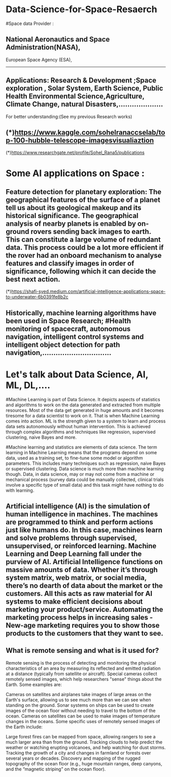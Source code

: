 # Data-Science-for-Space-Resaerch

#Space data Provider :

National Aeronautics and Space Administration(NASA),
-------------------
European Space Agency (ESA),

---------------------------------------------------------------------------------------
Applications: Research & Development ;Space exploration , Solar System, Earth Science, Public Health Environmental Science,Agriculture, Climate Change, natural Disasters,....................
-----------------------------------------------------------------------------------------------------------------------------------------------------


For better understanding:(See my previous Research works)

(*)https://www.kaggle.com/sohelranaccselab/top-100-hubble-telescope-imagesvisualiaztion
----------
(*)https://www.researchgate.net/profile/Sohel_Rana5/publications


Some AI applications on Space :
===============================================
Feature detection for planetary exploration:
The geographical features of the surface of a planet tell us about its geological makeup and its historical significance. The geographical analysis of nearby planets is enabled by on-ground rovers sending back images to earth. This can constitute a large volume of redundant data. This process could be a lot more efficient if the rover had an onboard mechanism to analyse features and classify images in order of significance, following which it can decide the best next action.
------------------------

(*)https://shafi-syed.medium.com/artificial-intelligence-applications-space-to-underwater-6b0391fe8b2c

Historically, machine learning algorithms have been used in Space Research;
#Health monitoring of spacecraft, autonomous navigation, intelligent control systems and intelligent object detection for path navigation,...............................
------------------------------------------------------------

Let's talk about Data Science, AI, ML, DL,....
===============================================
#Machine Learning is part of Data Science. It depicts aspects of statistics and algorithms to work on the data generated and extracted from multiple resources. Most of the data get generated in huge amounts and it becomes tiresome for a data scientist to work on it. That is when Machine Learning comes into action. ML is the strength given to a system to learn and process data sets autonomously without human intervention. This is achieved through complex algorithms and techniques like regression, supervised clustering, naive Bayes and more.

#Machine learning and statistics are elements of data science. The term learning in Machine Learning means that the programs depend on some data, used as a training set, to fine-tune some model or algorithm parameters. This includes many techniques such as regression, naive Bayes or supervised clustering. Data science is much more than machine learning though. Data, in data science, may or may not come from a machine or mechanical process (survey data could be manually collected, clinical trials involve a specific type of small data) and this task might have nothing to do with learning.

Artificial intelligence (AI) is the simulation of human intelligence in machines. The machines are programmed to think and perform actions just like humans do. In this case, machines learn and solve problems through supervised, unsupervised, or reinforced learning. Machine Learning and Deep Learning fall under the purview of AI. Artificial Intelligence functions on massive amounts of data. Whether it’s through system matrix, web matrix, or social media, there’s no dearth of data about the market or the customers. All this acts as raw material for AI systems to make efficient decisions about marketing your product/service. Automating the marketing process helps in increasing sales - New-age marketing requires you to show those products to the customers that they want to see.
----

What is remote sensing and what is it used for?
--------------------
Remote sensing is the process of detecting and monitoring the physical characteristics of an area by measuring its reflected and emitted radiation at a distance (typically from satellite or aircraft). Special cameras collect remotely sensed images, which help researchers "sense" things about the Earth. Some examples are:

Cameras on satellites and airplanes take images of large areas on the Earth's surface, allowing us to see much more than we can see when standing on the ground.
Sonar systems on ships can be used to create images of the ocean floor without needing to travel to the bottom of the ocean.
Cameras on satellites can be used to make images of temperature changes in the oceans.
Some specific uses of remotely sensed images of the Earth include:

Large forest fires can be mapped from space, allowing rangers to see a much larger area than from the ground.
Tracking clouds to help predict the weather or watching erupting volcanoes, and help watching for dust storms.
Tracking the growth of a city and changes in farmland or forests over several years or decades.
Discovery and mapping of the rugged topography of the ocean floor (e.g., huge mountain ranges, deep canyons, and the “magnetic striping” on the ocean floor).
